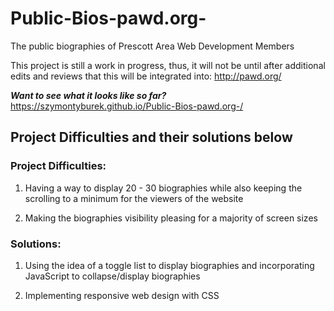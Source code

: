 # Public-Bios-pawd.org-
The public biographies of Prescott Area Web Development Members

This project is still a work in progress, thus, it will not be until after additional edits and reviews that this will be integrated into: http://pawd.org/

**_Want to see what it looks like so far?_** https://szymontyburek.github.io/Public-Bios-pawd.org-/

## Project Difficulties and their solutions below

### Project Difficulties:

1) Having a way to display 20 - 30 biographies while also keeping the scrolling to a minimum for the viewers of the website

2) Making the biographies visibility pleasing for a majority of screen sizes

### Solutions:

1) Using the idea of a toggle list to display biographies and incorporating JavaScript to collapse/display biographies

2) Implementing responsive web design with CSS
